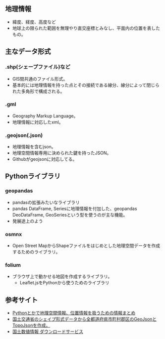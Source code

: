 ## 地理情報
- 緯度、経度、高度など
- 地球上の限られた範囲を無理やり直交座標とみなし、平面内の位置を表したもの。

## 主なデータ形式
### .shp(シェープファイル)など
- GIS間共通のファイル形式。
- 基本的には地理情報を持った点とその接続である線分、線分によって閉じられた多角形で構成される。

### .gml
- Geography Markup Language。
- 地理情報に対応したxml。

### .geojson(.json)
- 地理情報を含むjson。
- 地理空間情報専用に決められた鍵を持ったJSON。
- Githubがgeojsonに対応してる。

## Pythonライブラリ
### geopandas
- pandasの拡張みたいなライブラリ
- pandas DataFrame, Seriesに地理情報を付加した、geopandas DeoDataFrame, GeoSeriesという型を使うのが主な機能。
- 発展途上のよう

### osmnx
- Open Street MapからShapeファイルをはじめとした地理空間データを作成するためのライブラリ。

### folium
- ブラウザ上で動かせる地図を作成するライブラリ。
  - Leaflet.jsをPythonから使うためのライブラリ

## 参考サイト
- [Pythonとかで地理空間情報、位置情報を扱うための情報まとめ](https://qiita.com/aimof/items/b4e4551d27abaf5bb258)
- [国土交通省のシェイプ形式データから全都道府県市町村郡区のGeoJsonとTopoJsonを作成。](https://qiita.com/niiyz/items/4e98766172340a7ee929)
- [国土数値情報 ダウンロードサービス](http://nlftp.mlit.go.jp/ksj/index.html)
